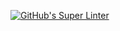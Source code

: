 [![GitHub's Super Linter](https://github.com/<ICS2O-Programming-Ioana-M>/<Unit1-02-HTML-Image>/workflows/GitHub's%20Super%20Linter/badge.svg)](https://github.com/<ICS2O-Programming-Ioana-M>/<Unit1-02-HTML-Image>/actions)